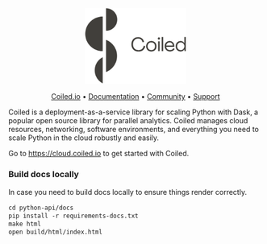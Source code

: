 
<p align="center">
<img src="https://raw.githubusercontent.com/coiled/logos/master/Coiled-Logo_Horizontal_Black-RGB.png" width="200" style="max-width: 200px;" alt="Coiled">
</p>

<p align="center">
  <a href="https://coiled.io">Coiled.io</a> •
  <a href="https://docs.coiled.io/user_guide/index.html">Documentation</a> •
  <a href="https://join.slack.com/t/coiled-users/shared_invite/zt-hx1fnr7k-In~Q8ui3XkQfvQon0yN5WQ">Community</a> •
  <a href="https://docs.coiled.io/user_guide/support.html">Support</a>
</p>

Coiled is a deployment-as-a-service library for scaling Python with Dask, a popular open source library for parallel analytics. Coiled manages cloud resources, networking, software environments, and everything you need to scale Python in the cloud robustly and easily.

Go to https://cloud.coiled.io to get started with Coiled.

### Build docs locally ###

In case you need to build docs locally to ensure things render correctly.

```shell
cd python-api/docs
pip install -r requirements-docs.txt
make html
open build/html/index.html
```
